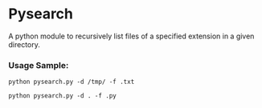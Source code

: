 # Pysearch
A python module to recursively list files of a specified extension in a given directory.

### Usage Sample:
```=
python pysearch.py -d /tmp/ -f .txt

python pysearch.py -d . -f .py
```